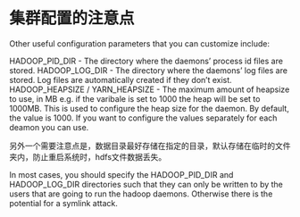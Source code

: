 

# 集群配置的注意点
Other useful configuration parameters that you can customize include:

HADOOP_PID_DIR - The directory where the daemons’ process id files are stored.
HADOOP_LOG_DIR - The directory where the daemons’ log files are stored. Log files are automatically created if they don’t exist.
HADOOP_HEAPSIZE / YARN_HEAPSIZE - The maximum amount of heapsize to use, in MB e.g. if the varibale is set to 1000 the heap will be set to 1000MB. This is used to configure the heap size for the daemon. By default, the value is 1000. If you want to configure the values separately for each deamon you can use.


另外一个需要注意点是，数据目录最好存储在指定的目录，默认存储在临时的文件夹内，防止重启系统时，hdfs文件数据丢失。

In most cases, you should specify the HADOOP_PID_DIR and HADOOP_LOG_DIR directories such that they can only be written to by the users that are going to run the hadoop daemons. Otherwise there is the potential for a symlink attack.
